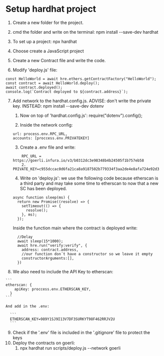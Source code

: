# Setup hardhat project

1. Create a new folder for the project.

2. cmd the folder and write on the terminal: npm install --save-dev hardhat

3. To set up a project: npx hardhat

4. Choose create a JavaScript project

5. Create a new Contract file and write the code.

6. Modify 'deploy.js' file:
  
  ```
  const HelloWorld = await hre.ethers.getContractFactory("HelloWorld");
  const contract = await HelloWorld.deploy();
  await contract.deployed();
  console.log(`Contract deployed to ${contract.address}`);
  ```
  
7. Add network to the hardhat.config.js. ADVISE: don't write the private key. INSTEAD: npm install --save-dev dotenv

	1. Now on top of 'hardhat.config.js': require("dotenv").config();
  
	2. Inside the network config: 
  
    ```
    url: process.env.RPC_URL, 
    accounts: [proccess.env.PRIVATEKEY]
    ```
    
	3. Create a .env file and write:
  
    ```
		RPC_URL = https://goerli.infura.io/v3/b0312dc3e98348b4b24505f1b757eb58
		2. PRIVATE_KEY=c955dccac0d6fa21ca8a9187502b779334f3aa2de4e8afa724e92d3e044c0d6d
    ```
    
	4. Write on 'deploy.js': we use the following code because etherscan is a third party and may take some time to etherscan to now that a new SC has been deployed.
  
    ```
    async function sleep(ms) {
      return new Promise((resolve) => {
        setTimeout(() => {
          resolve();
        }, ms);
      });
    ```
    
    Inside the function main where the contract is deployed write: 
    
      ```
        //Delay  
        await sleep(15*1000); 
        await hre.run("verify:verify", { 
          address: contract.address, 
          //our function don´t have a constructor so we leave it empty 
          constructorArguments:[], 
        })
      ```

  5. We also need to include the API Key to etherscan:

    ```
    etherscan: {
        apiKey: proccess.env.ETHERSCAN_KEY,
      }
    ```

    And add in the .env:
    
      ```
      ETHERSCAN_KEY=989Y1SJ9I13V7DF3SURKYT98F462RRJV2U
      ```

9. Check if the '.env' file is included in the '.gitignore' file to protect the keys
10. Deploy the contracts on goerli:
	1. npx hardhat run scripts/deploy.js --network goerli

